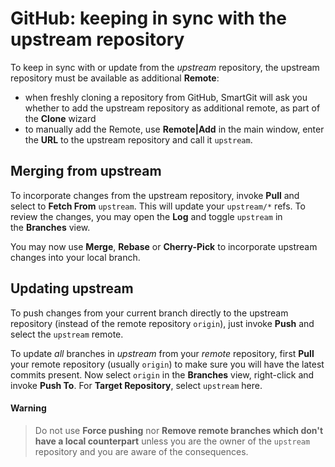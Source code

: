 # GitHub: keeping in sync with the upstream repository

To keep in sync with or update from the *upstream* repository, the
upstream repository must be available as additional **Remote**:

-   when freshly cloning a repository from GitHub, SmartGit will ask you
    whether to add the upstream repository as additional remote, as part
    of the **Clone** wizard
-   to manually add the Remote, use **Remote\|Add** in the main window,
    enter the **URL** to the upstream repository and call it `upstream`.

## Merging from upstream

To incorporate changes from the upstream repository, invoke **Pull** and
select to **Fetch From** `upstream`. This will update your `upstream/*`
refs. To review the changes, you may open the **Log** and
toggle `upstream` in the **Branches** view.

You may now use **Merge**, **Rebase** or **Cherry-Pick** to incorporate
upstream changes into your local branch.

## Updating upstream

To push changes from your current branch directly to the upstream
repository (instead of the remote repository `origin`), just invoke
**Push** and select the `upstream` remote.

To update *all* branches in *upstream* from your *remote* repository,
first **Pull** your remote repository (usually `origin`) to make sure
you will have the latest commits present. Now select `origin` in the
**Branches** view, right-click and invoke **Push To**. For **Target
Repository**, select `upstream` here.


#### Warning
> Do not use **Force pushing** nor **Remove remote branches which don't
> have a local counterpart** unless you are the owner of the `upstream`
> repository and you are aware of the consequences.



 

 

 

 
